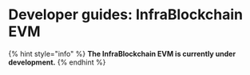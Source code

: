 # Developer guides: InfraBlockchain EVM

{% hint style="info" %}
**The InfraBlockchain EVM is currently under development.**
{% endhint %}
